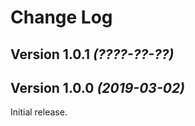 Change Log
==========

Version 1.0.1 *(????-??-??)*
----------------------------


Version 1.0.0 *(2019-03-02)*
----------------------------

Initial release.

